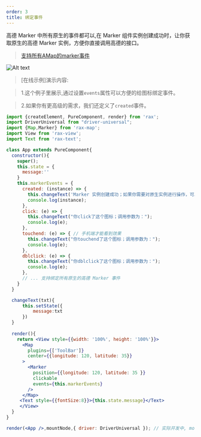 ```yaml
---
order: 3
title: 绑定事件
---
```


高德 Marker 中所有原生的事件都可以,在 Marker 组件实例创建成功时，让你获取原生的高德 Marker 实例，方便你直接调用高德的接口。

> [支持所有AMap的marker事件](https://lbs.amap.com/api/javascript-api/reference/overlay#marker)

![Alt text](https://img.alicdn.com/tfs/TB1FikGaMHqK1RjSZFkXXX.WFXa-800-595.png)


> [在线示例]演示内容:

> 1.这个例子里展示,通过设置`events`属性可以方便的给图标绑定事件。

> 2.如果你有更高级的需求，我们还定义了`created`事件。

```jsx
import {createElement, PureComponent, render} from 'rax';
import DriverUniversal from "driver-universal";
import {Map,Marker} from 'rax-map';
import View from 'rax-view';
import Text from 'rax-text';

class App extends PureComponent{
  constructor(){
    super();
    this.state = {
      message:''
    }
    this.markerEvents = {
      created: (instance) => {
        this.changeText('Marker 实例创建成功；如果你需要对原生实例进行操作，可以从这里开始；');
        console.log(instance);
      },
      click: (e) => {
        this.changeText("你click了这个图标；调用参数为：");
        console.log(e);
      },
      touchend: (e) => { // 手机端才能看到效果
        this.changeText("你touchend了这个图标；调用参数为：");
        console.log(e);
      },
      dblclick: (e) => {
        this.changeText("你dblclick了这个图标；调用参数为：");
        console.log(e);
      },
      // ... 支持绑定所有原生的高德 Marker 事件
    }
  }

  changeText(txt){
      this.setState({
          message:txt
      })
  }
  
  render(){
    return <View style={{width: '100%', height: '100%'}}>
      <Map 
        plugins={['ToolBar']} 
        center={{longitude: 120, latitude: 35}} 
      >
        <Marker
          position={{longitude: 120, latitude: 35 }} 
          clickable
          events={this.markerEvents}
        />
      </Map>
     <Text style={{fontSize:8}}>{this.state.message}</Text>
     </View>
  }
}

render(<App />,mountNode,{ driver: DriverUniversal }); // 实际开发中, mountNode不用传，这里是为了放入示例dom中;
```